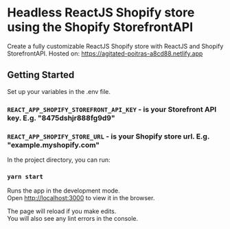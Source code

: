# Headless ReactJS Shopify store using the Shopify StorefrontAPI

Create a fully customizable ReactJS Shopify store with ReactJS and Shopify StorefrontAPI.
Hosted on: https://agitated-poitras-a8cd88.netlify.app

## Getting Started

Set up your variables in the .env file.

### `REACT_APP_SHOPIFY_STOREFRONT_API_KEY` - is your Storefront API key. E.g. "8475dshjr888fg9d9"
### `REACT_APP_SHOPIFY_STORE_URL` - is your Shopify store url. E.g. "example.myshopify.com"

In the project directory, you can run:

### `yarn start`

Runs the app in the development mode.\
Open [http://localhost:3000](http://localhost:3000) to view it in the browser.

The page will reload if you make edits.\
You will also see any lint errors in the console.

